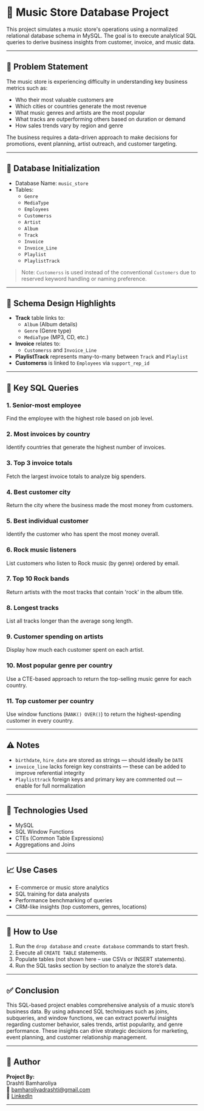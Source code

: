 # 🎵 Music Store Database Project

This project simulates a music store's operations using a normalized relational database schema in MySQL. The goal is to execute analytical SQL queries to derive business insights from customer, invoice, and music data.

---

## 🧩 Problem Statement

The music store is experiencing difficulty in understanding key business metrics such as:

- Who their most valuable customers are
- Which cities or countries generate the most revenue
- What music genres and artists are the most popular
- What tracks are outperforming others based on duration or demand
- How sales trends vary by region and genre

The business requires a data-driven approach to make decisions for promotions, event planning, artist outreach, and customer targeting.

---

## 📁 Database Initialization

- Database Name: `music_store`
- Tables:  
  - `Genre`
  - `MediaType`
  - `Employees`
  - `Customerss`
  - `Artist`
  - `Album`
  - `Track`
  - `Invoice`
  - `Invoice_Line`
  - `Playlist`
  - `PlaylistTrack`

> Note: `Customerss` is used instead of the conventional `Customers` due to reserved keyword handling or naming preference.

---

## 🧱 Schema Design Highlights

- **Track** table links to:
  - `Album` (Album details)
  - `Genre` (Genre type)
  - `MediaType` (MP3, CD, etc.)
- **Invoice** relates to:
  - `Customerss` and `Invoice_Line`
- **PlaylistTrack** represents many-to-many between `Track` and `Playlist`
- **Customerss** is linked to `Employees` via `support_rep_id`

---

## 📌 Key SQL Queries

### 1. Senior-most employee  
Find the employee with the highest role based on job level.

### 2. Most invoices by country  
Identify countries that generate the highest number of invoices.

### 3. Top 3 invoice totals  
Fetch the largest invoice totals to analyze big spenders.

### 4. Best customer city  
Return the city where the business made the most money from customers.

### 5. Best individual customer  
Identify the customer who has spent the most money overall.

### 6. Rock music listeners  
List customers who listen to Rock music (by genre) ordered by email.

### 7. Top 10 Rock bands  
Return artists with the most tracks that contain 'rock' in the album title.

### 8. Longest tracks  
List all tracks longer than the average song length.

### 9. Customer spending on artists  
Display how much each customer spent on each artist.

### 10. Most popular genre per country  
Use a CTE-based approach to return the top-selling music genre for each country.

### 11. Top customer per country  
Use window functions (`RANK() OVER()`) to return the highest-spending customer in every country.

---

## ⚠️ Notes

- `birthdate`, `hire_date` are stored as strings — should ideally be `DATE`
- `invoice_line` lacks foreign key constraints — these can be added to improve referential integrity
- `Playlisttrack` foreign keys and primary key are commented out — enable for full normalization

---

## 🔧 Technologies Used

- MySQL
- SQL Window Functions
- CTEs (Common Table Expressions)
- Aggregations and Joins

---

## 📈 Use Cases

- E-commerce or music store analytics
- SQL training for data analysts
- Performance benchmarking of queries
- CRM-like insights (top customers, genres, locations)

---

## 🚀 How to Use

1. Run the `drop database` and `create database` commands to start fresh.
2. Execute all `CREATE TABLE` statements.
3. Populate tables (not shown here – use CSVs or INSERT statements).
4. Run the SQL tasks section by section to analyze the store’s data.

---

## ✅ Conclusion

This SQL-based project enables comprehensive analysis of a music store’s business data. By using advanced SQL techniques such as joins, subqueries, and window functions, we can extract powerful insights regarding customer behavior, sales trends, artist popularity, and genre performance. These insights can drive strategic decisions for marketing, event planning, and customer relationship management.

---

## 🙌 Author

**Project By:**  
Drashti Bamharoliya  
📧 bamharoliyadrashti@gmail.com  
🔗 [LinkedIn](https://www.linkedin.com/in/drashtibamharoliya1225)

---
